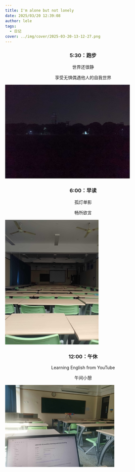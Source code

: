 ```yaml
---
title: I'm alone but not lonely
date: 2025/03/20 12:39:08
author: lele
tags:
  - 日记
cover: ../img/cover/2025-03-20-13-12-27.png
---
```

### <p style="text-align: center;">5:30：跑步</p>
<p style="text-align: center;">世界还很静</p>
<p style="text-align: center;">享受无惧偶遇他人的自我世界</p>
<img src="../img/in-post/IMG_20250313_055114.jpg" alt="示例图片" style="max-width: 80%; height: auto;">

### <p style="text-align: center;">6:00：早读</p>
<p style="text-align: center;">孤灯单影</p>
<p style="text-align: center;">畅所欲言</p>
<img src="../img/in-post/IMG_20250318_063135.jpg" alt="示例图片" style="max-width: 60%; height: auto;">

### <p style="text-align: center;">12:00：午休</p>
<p style="text-align: center;">Learning English from YouTube </p>
<p style="text-align: center;">午间小憩</p>
<img src="../img/in-post/IMG_20250320_123524.jpg" alt="示例图片" style="max-width: 70%; height: auto;">